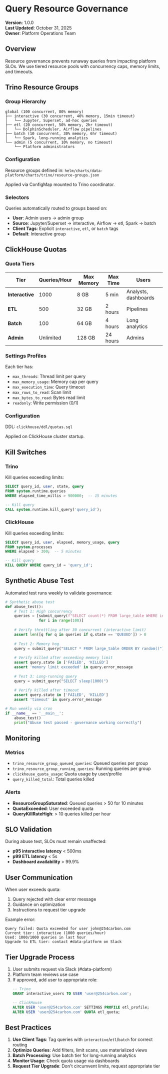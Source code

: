 # Query Resource Governance

**Version**: 1.0.0  
**Last Updated**: October 31, 2025  
**Owner**: Platform Operations Team

## Overview

Resource governance prevents runaway queries from impacting platform SLOs. We use tiered resource pools with concurrency caps, memory limits, and timeouts.

## Trino Resource Groups

### Group Hierarchy

```
global (100 concurrent, 80% memory)
├── interactive (30 concurrent, 40% memory, 15min timeout)
│   └── Jupyter, Superset, ad-hoc queries
├── etl (20 concurrent, 50% memory, 2hr timeout)
│   └── DolphinScheduler, Airflow pipelines
├── batch (10 concurrent, 30% memory, 6hr timeout)
│   └── Spark, long-running analytics
└── admin (5 concurrent, 10% memory, no timeout)
    └── Platform administrators
```

### Configuration

Resource groups defined in: `helm/charts/data-platform/charts/trino/resource-groups.json`

Applied via ConfigMap mounted to Trino coordinator.

### Selectors

Queries automatically routed to groups based on:
- **User**: Admin users → admin group
- **Source**: Jupyter/Superset → interactive, Airflow → etl, Spark → batch
- **Client Tags**: Explicit `interactive`, `etl`, or `batch` tags
- **Default**: Interactive group

## ClickHouse Quotas

### Quota Tiers

| Tier | Queries/Hour | Max Memory | Max Time | Users |
|------|--------------|------------|----------|-------|
| **Interactive** | 1000 | 8 GB | 5 min | Analysts, dashboards |
| **ETL** | 500 | 32 GB | 2 hours | Pipelines |
| **Batch** | 100 | 64 GB | 4 hours | Long analytics |
| **Admin** | Unlimited | 128 GB | 24 hours | Admins |

### Settings Profiles

Each tier has:
- `max_threads`: Thread limit per query
- `max_memory_usage`: Memory cap per query
- `max_execution_time`: Query timeout
- `max_rows_to_read`: Scan limit
- `max_bytes_to_read`: Bytes read limit
- `readonly`: Write permission (0/1)

### Configuration

DDL: `clickhouse/ddl/quotas.sql`

Applied on ClickHouse cluster startup.

## Kill Switches

### Trino

Kill queries exceeding limits:
```sql
SELECT query_id, user, state, query
FROM system.runtime.queries
WHERE elapsed_time_millis > 900000;  -- 15 minutes

-- Kill query
CALL system.runtime.kill_query('query_id');
```

### ClickHouse

Kill queries exceeding limits:
```sql
SELECT query_id, user, elapsed, memory_usage, query
FROM system.processes
WHERE elapsed > 300;  -- 5 minutes

-- Kill query
KILL QUERY WHERE query_id = 'query_id';
```

## Synthetic Abuse Test

Automated test runs weekly to validate governance:

```python
# Synthetic abuse test
def abuse_test():
    # Test 1: High concurrency
    queries = [submit_query(f"SELECT count(*) FROM large_table WHERE id = {i}")
               for i in range(100)]
    
    # Verify throttling after 30 concurrent (interactive limit)
    assert len([q for q in queries if q.state == 'QUEUED']) > 0
    
    # Test 2: Memory hog
    query = submit_query("SELECT * FROM large_table ORDER BY random()")
    
    # Verify killed after exceeding memory limit
    assert query.state in ['FAILED', 'KILLED']
    assert 'memory limit exceeded' in query.error_message
    
    # Test 3: Long-running query
    query = submit_query("SELECT sleep(1000)")
    
    # Verify killed after timeout
    assert query.state in ['FAILED', 'KILLED']
    assert 'timeout' in query.error_message

# Run weekly via cron
if __name__ == '__main__':
    abuse_test()
    print("Abuse test passed - governance working correctly")
```

## Monitoring

### Metrics

- `trino_resource_group_queued_queries`: Queued queries per group
- `trino_resource_group_running_queries`: Running queries per group
- `clickhouse_quota_usage`: Quota usage by user/profile
- `query_killed_total`: Total queries killed

### Alerts

- **ResourceGroupSaturated**: Queued queries > 50 for 10 minutes
- **QuotaExceeded**: User exceeded quota
- **QueryKillRateHigh**: > 10 queries killed per hour

## SLO Validation

During abuse test, SLOs must remain unaffected:

- **p95 interactive latency** < 500ms
- **p99 ETL latency** < 5s
- **Dashboard availability** > 99.9%

## User Communication

When user exceeds quota:
1. Query rejected with clear error message
2. Guidance on optimization
3. Instructions to request tier upgrade

Example error:
```
Query failed: Quota exceeded for user john@254carbon.com
Current tier: interactive (1000 queries/hour)
Used: 1000/1000 queries in last hour
Upgrade to ETL tier: contact #data-platform on Slack
```

## Tier Upgrade Process

1. User submits request via Slack (#data-platform)
2. Platform team reviews use case
3. If approved, add user to appropriate role:
   ```sql
   -- Trino
   GRANT interactive_users TO USER 'user@254carbon.com';
   
   -- ClickHouse
   ALTER USER 'user@254carbon.com' SETTINGS PROFILE etl_profile;
   ALTER USER 'user@254carbon.com' QUOTA etl_quota;
   ```

## Best Practices

1. **Use Client Tags**: Tag queries with `interactive`/`etl`/`batch` for correct routing
2. **Optimize Queries**: Add filters, limit scans, use materialized views
3. **Batch Processing**: Use batch tier for long-running analytics
4. **Monitor Usage**: Check quota usage via dashboards
5. **Request Tier Upgrade**: Don't circumvent limits, request appropriate tier
